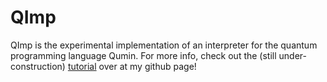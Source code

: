 # QImp
QImp is the experimental implementation of an interpreter for the quantum programming language Qumin.
For more info, check out the (still under-construction) [tutorial](https://wintershammer.github.io)
 over at my github page!
